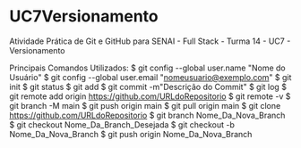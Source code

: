# UC7Versionamento
Atividade Prática de Git e GitHub para SENAI - Full Stack - Turma 14 - UC7 - Versionamento

Principais Comandos Utilizados:
$ git config --global user.name "Nome do Usuário"
$ git config --global user.email "nomeusuario@exemplo.com"
$ git init
$ git status
$ git add
$ git commit -m"Descrição do Commit"
$ git log
$ git remote add origin https://github.com/URLdoRepositorio
$ git remote -v
$ git branch -M main
$ git push origin main
$ git pull origin main
$ git clone https://github.com/URLdoRepositorio
$ git branch Nome_Da_Nova_Branch
$ git checkout Nome_Da_Branch_Desejada
$ git checkout -b Nome_Da_Nova_Branch
$ git push origin Nome_Da_Nova_Branch